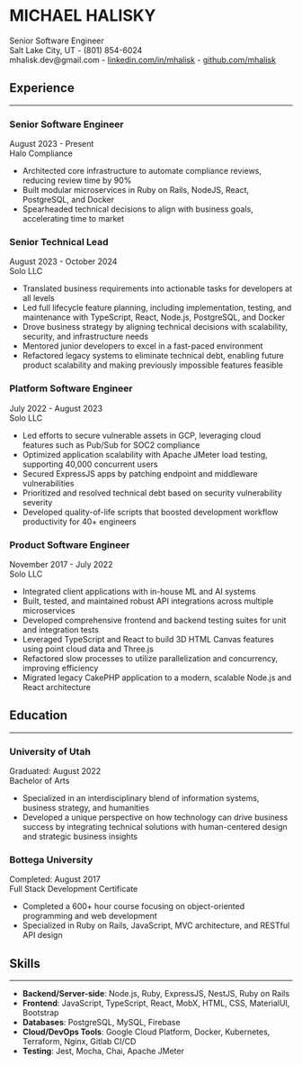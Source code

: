 # MICHAEL HALISKY

<div class="main-header">
   <div> 
      <span class="main-header-title">Senior Software Engineer</span>
   </div>
   <div class="main-header-content"> 
      <span>Salt Lake City, UT -</span>
      <span>(801) 854-6024</span>
   </div>
   <span>
      <span>mhalisk.dev@gmail.com -</span>
      <span><a href="https://linkedin.com/in/mhalisk" target="_blank">linkedin.com/in/mhalisk</a> -</span>
      <span><a href="https://github.com/mhalisk" target="_blank">github.com/mhalisk</a></span>
   </span>
</div>

## Experience

---

<div class="section-header">
   <h3>Senior Software Engineer</h3>
   <span class="date">August 2023 - Present</span>
</div>
<div>
   <span class="company">Halo Compliance</span>
</div>

- Architected core infrastructure to automate compliance reviews, reducing review time by 90%
- Built modular microservices in Ruby on Rails, NodeJS, React, PostgreSQL, and Docker
- Spearheaded technical decisions to align with business goals, accelerating time to market

<div class="section-header">
   <h3>Senior Technical Lead</h3>
   <span class="date">August 2023 - October 2024</span>
</div>
<div>
   <span class="company">Solo LLC</span>
</div>

- Translated business requirements into actionable tasks for developers at all levels
- Led full lifecycle feature planning, including implementation, testing, and maintenance with TypeScript, React, Node.js, PostgreSQL, and Docker
- Drove business strategy by aligning technical decisions with scalability, security, and infrastructure needs
- Mentored junior developers to excel in a fast-paced environment
- Refactored legacy systems to eliminate technical debt, enabling future product scalability and making previously impossible features feasible

<div class="section-header">
   <h3>Platform Software Engineer</h3>
   <span class="date">July 2022 - August 2023</span>
</div>
<div>
   <span class="company">Solo LLC</span>
</div>

- Led efforts to secure vulnerable assets in GCP, leveraging cloud features such as Pub/Sub for SOC2 compliance
- Optimized application scalability with Apache JMeter load testing, supporting 40,000 concurrent users
- Secured ExpressJS apps by patching endpoint and middleware vulnerabilities
- Prioritized and resolved technical debt based on security vulnerability severity
- Developed quality-of-life scripts that boosted development workflow productivity for 40+ engineers

<div class="section-header">
   <h3>Product Software Engineer</h3>
   <span class="date">November 2017 - July 2022</span>
</div>
<div>
   <span class="company">Solo LLC</span>
</div>

- Integrated client applications with in-house ML and AI systems
- Built, tested, and maintained robust API integrations across multiple microservices
- Developed comprehensive frontend and backend testing suites for unit and integration tests
- Leveraged TypeScript and React to build 3D HTML Canvas features using point cloud data and Three.js
- Refactored slow processes to utilize parallelization and concurrency, improving efficiency
- Migrated legacy CakePHP application to a modern, scalable Node.js and React architecture

## Education

---

<div class="section-header">
   <h3>University of Utah</h3>
   <span class="date">Graduated: August 2022</span>
</div>
<div>
   <span class="company">Bachelor of Arts</span>
</div>

- Specialized in an interdisciplinary blend of information systems, business strategy, and humanities
- Developed a unique perspective on how technology can drive business success by integrating technical solutions with human-centered design and strategic business insights

<div class="section-header">
   <h3>Bottega University</h3>
   <span class="date">Completed: August 2017</span>
</div>
<div>
   <span class="company">Full Stack Development Certificate</span>
</div>

- Completed a 600+ hour course focusing on object-oriented programming and web development
- Specialized in Ruby on Rails, JavaScript, MVC architecture, and RESTful API design

## Skills

---

- **Backend/Server-side**: Node.js, Ruby, ExpressJS, NestJS, Ruby on Rails
- **Frontend**: JavaScript, TypeScript, React, MobX, HTML, CSS, MaterialUI, Bootstrap
- **Databases**: PostgreSQL, MySQL, Firebase
- **Cloud/DevOps Tools**: Google Cloud Platform, Docker, Kubernetes, Terraform, Nginx, Gitlab CI/CD
- **Testing**: Jest, Mocha, Chai, Apache JMeter
